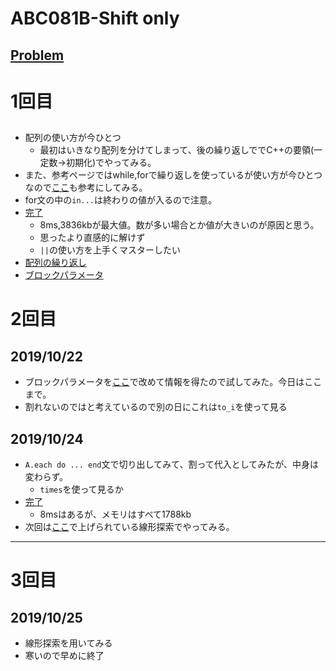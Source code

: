 # ABC081B-Shift only

[Problem](https://atcoder.jp/contests/abc081/tasks/abc081_b)
---
# 1回目
## 
* 配列の使い方が今ひとつ
    * 最初はいきなり配列を分けてしまって、後の繰り返しででC++の要領(一定数→初期化)でやってみる。
* また、参考ページではwhile,forで繰り返しを使っているが使い方が今ひとつ
なので[ここ](https://qiita.com/mojihige/items/d0881a7730c9085dd969)も参考にしてみる。
* for文の中の`in...`は終わりの値が入るので注意。
* [完了](https://atcoder.jp/contests/abc081/submissions/8084500)
    * 8ms,3836kbが最大値。数が多い場合とか値が大きいのが原因と思う。
    * 思ったより直感的に解けず
    * `||`の使い方を上手くマスターしたい
* [配列の繰り返し](https://qiita.com/otuhs_d/items/f27a6458991b722fe3bb)
* [ブロックパラメータ](https://qiita.com/tsubasakat/items/b427f62cfa9bc382e0ac)

# 2回目
## 2019/10/22
* ブロックパラメータを[ここ](https://www.buildinsider.net/language/rubytips/0011)で改めて情報を得たので試してみた。今日はここまで。
* 割れないのではと考えているので別の日にこれは`to_i`を使って見る
## 2019/10/24
* `A.each do ... end`文で切り出してみて、割って代入としてみたが、中身は変わらず。
    * `times`を使って見るか
* [完了](https://atcoder.jp/contests/abc081/submissions/8106814)
    * 8msはあるが、メモリはすべて1788kb
* 次回は[ここ](https://qiita.com/drken/items/fdae15f6e9ede543b97a)で上げられている線形探索でやってみる。
---
# 3回目
## 2019/10/25
* 線形探索を用いてみる
* 寒いので早めに終了



